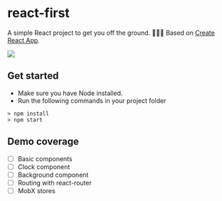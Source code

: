 # react-first 
A simple React project to get you off the ground. 🚀🚀🚀
Based on [Create React App](https://github.com/facebook/create-react-app).

![](giphy.gif)

## Get started

- Make sure you have Node installed.
- Run the following commands in your project folder

```text
> npm install
> npm start
```

## Demo coverage

- [ ] Basic components
- [ ] Clock component
- [ ] Background component
- [ ] Routing with react-router
- [ ] MobX stores
